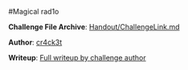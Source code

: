 #Magical rad1o

**Challenge File Archive**: [Handout/ChallengeLink.md](Handout/ChallengeLink.md) 

**Author**: [cr4ck3t](https://twitter.com/nambiar_kartuzz)

**Writeup**: [Full writeup by challenge author](https://karthik967.wordpress.com/2018/10/15/magical-rad1o-writeup-inctf-international-2018/)


